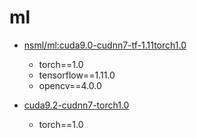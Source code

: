 # ml

- [nsml/ml:cuda9.0-cudnn7-tf-1.11torch1.0](https://github.com/nsml-admin/ml/blob/master/tf-torch-cv/Dockerfile)
    - torch==1.0
    - tensorflow==1.11.0
    - opencv==4.0.0

- [cuda9.2-cudnn7-torch1.0](https://github.com/nsml-admin/ml/blob/master/torch/torch-1.0/Dockerfile)
    - torch==1.0
